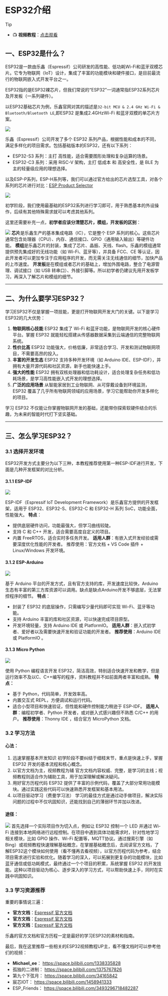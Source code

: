 # ESP32介绍

> [!TIP] 
> - 📺 **视频教程**：[点击观看](https://www.bilibili.com/video/BV1u861YHEso)  
## 一、ESP32是什么？

ESP32是一款由乐鑫（Espressif）公司研发的高性能、低功耗Wi-Fi和蓝牙双模芯片。它专为物联网（IoT）设计，集成了丰富的功能模块和硬件接口，是目前最流行的物联网嵌入式开发平台之一。

ESP32指的是ESP32裸芯片，但我们常说的“ESP32”一词通常指ESP32系列芯片及开发板（一系列硬件）。

以ESP32基础芯片为例，乐鑫官网对其的描述是`32-bit MCU & 2.4 GHz Wi-Fi & Bluetooth/Bluetooth LE`,即ESP32 是集成2.4GHzWi-Fi 和蓝牙双模的单芯片方案。

![](attachments/20250102113713.png)

乐鑫（Espressif）公司开发了多个 ESP32 系列产品，根据性能和成本的不同，满足多样化的项目需求。包括基础版本的ESP32，还有以下系列：

- ESP32-S3 系列：主打 高性能，适合需要图形处理和复杂运算的场景。
- ESP32-C3 系列：采用 RISC-V 架构，主打 低成本 和 高安全性，是 BLE 为主的轻量级应用的理想选择。

以及ESP-P系列，ESP-H系列等，我们可以通过官方给出的芯片选型工具，对各个系列的芯片进行对比：[ESP Product Selector](https://products.espressif.com/#/product-selector?language=zh&names=)

![](attachments/20250102114250.png)

初学阶段，我们使用最基础的ESP32系列进行学习即可，用于熟悉基本的外设操作，后续有其他特殊需求就可以考虑其他系列。

这里还需要补充一点，**初学者应该分清楚芯片，模组，开发板的区别**：

![](attachments/20250102115153.png)
**芯片**是乐鑫生产的基本集成电路（IC），它是整个 ESP 系列的核心。这些芯片通常包含处理器（CPU）、内存、通信接口、GPIO（通用输入输出）等硬件功能。
**模组**是乐鑫芯片的封装，集成了芯片、晶振、天线、flash。乐鑫的模组通常提供预先集成好的无线功能（如 Wi-Fi、蓝牙等），并具备 FCC、CE 等认证，因此开发者可以更加专注于应用程序的开发，而无需关注无线通信的细节，加快产品的上市速度。
**开发板**是在模组或者芯片的基础上，增加外围电路，整合了电源管理、调试接口（如 USB 转串口）、外接引脚等。所以初学者仍建议先用开发板学习，再深入了解芯片和模组的细节。


---

## 二、为什么要学习ESP32？

学习ESP32不仅是掌握一项技能，更是打开物联网开发大门的关键。以下是学习ESP32的几大优势：

1. **物联网核心技能**
   ESP32 集成了 Wi-Fi 和蓝牙功能，是物联网开发的核心硬件平台。掌握 ESP32 就能轻松搭建从传感器数据采集到云端通信的完整物联网系统。
2. **性价比高**
   ESP32 功能强大，价格低廉，非常适合学习、开发和测试物联网项目，不需要高昂的投入。
3. **丰富的开发生态**
   ESP32 支持多种开发环境（如 Arduino IDE、ESP-IDF），并拥有大量开源代码和社区资源，新手也能快速上手。
4. **强大的性能**
   ESP32 拥有双核处理器和低功耗设计，适合处理复杂任务和低功耗场景，是学习高性能嵌入式开发的理想选择。
5. **广泛的应用场景**
   从智能家居到工业物联网、从可穿戴设备到环境监测，ESP32 覆盖了几乎所有物联网领域的应用场景，学习它能帮助你开发多样化的项目。
   
学习 ESP32 不仅能让你掌握物联网开发的基础，还能带你探索软硬件结合的乐趣，为未来的智能时代打下坚实基础。

---

## 三、怎么学习ESP32？


### 3.1 选择开发环境

ESP32开发方式主要分为以下三种，本教程推荐使用第一种ESP-IDF进行开发，下面是几种开发框架的对比分析。
#### 3.1.1 ESP-IDF

![](attachments/1.png)

ESP-IDF（Espressif IoT Development Framework）是乐鑫官方提供的开发框架，适用于 ESP32、ESP32-S、ESP32-C 和 ESP32-H 系列 SoC，功能全面，性能强大。
**特点**：
- 提供底层硬件访问，功能最强大，但学习曲线较陡。
- 支持 C 和 C++ 开发，适合需要高度自定义的项目。
- 内置 FreeRTOS，适合实时多任务开发。
**适用人群**：有嵌入式开发经验或需要深度优化性能的开发者。
推荐使用：官方文档 + VS Code 插件 + Linux/Windows 开发环境。
#### 3.1.2 ESP-Arduino

![](attachments/2.png)

基于 Arduino 平台的开发方式，且有官方支持的库，开发速度比较快，Arduino 生态有丰富的第三方库资源可以调用。缺点是缺点Arduino开发不够底层，无法掌控程序的细节。
**特点**：
- 封装了 ESP32 的底层操作，只需编写少量代码即可实现 Wi-Fi、蓝牙等功能。
- 支持 Arduino 丰富的库和社区资源，可以快速完成项目原型。
- 开发环境轻量，支持 Arduino IDE 或 PlatformIO。
**适用人群**：嵌入式初学者、爱好者以及需要快速开发和验证功能的开发者。
**推荐使用**：Arduino IDE 或 PlatformIO 。

#### 3.1.3 Micro Python

![](attachments/3.png)

使用 Python 编程语言开发 ESP32，简洁高效，特别适合快速开发和教学，但是运行效率不及以C、C++编写的程序，资料教程并不如前面两者丰富和成熟。
**特点：**
- 基于 Python，代码简单，开发效率高。
- 内置交互式 REPL，方便调试和运行代码。
- 适合小型项目和快速验证，但性能和硬件控制能力稍逊于 ESP-IDF。
**适用人群**：编程初学者、Python 开发者，或对嵌入式感兴趣但不熟悉 C/C++ 的用户。
**推荐使用**：Thonny IDE ，结合官方 MicroPython 文档。

### 3.2 学习方法

#### 心法：

1. 迅速掌握基本开发知识
   初学阶段不要纠结于细枝末节，重点是快速上手，掌握 ESP32 开发的基本流程和核心概念。
2. 以官方文档为主，视频教程为辅
   官方文档内容权威、完整，是学习的主线；视频教程则适合作为辅助工具，用于加深理解或解决疑问。
3. 用好官方历程代码
   ESP32 提供了丰富的示例代码，覆盖了大部分常用功能模块。通过实践这些代码可以快速熟悉开发框架和基本用法。
4. 以项目驱动学习（费曼学习法）
   学习的最佳方式是通过动手做项目，解决实际问题的过程中不仅巩固知识，还能找到自己的薄弱环节并加以改进。

#### 途径：

![](attachments/4.png)
首先选择一个实际项目作为切入点，例如让 ESP32 控制一个 LED 并通过 Wi-Fi 连接到本地网络进行远程控制。在项目中遇到具体功能需求时，针对性地学习相关模块，比如 GPIO 操作、Wi-Fi 配置等，MQTT协议。通过搜索引擎（如Bing）或视频教程快速理解基础概念，在掌握基础概念后，去阅读官方文档，了解ESP32这个模块如何使用（看不懂再去看视频），以官方历程代码为参考，结合项目需求进行实验和优化。随着学习的深入，可以拓展到更复杂的功能模块，比如蓝牙通信或低功耗模式，最终通过一个个项目的积累，系统掌握 ESP32 的开发技能。这种以项目驱动为核心、逐步深入的学习方式，可以帮助快速上手，同时在实践中巩固知识。

### 3.3 学习资源推荐

重要的事情说三遍：

- **官方文档**：[Espressif 官方文档](https://idf.espressif.com/zh-cn/index.html)
- **官方文档**：[Espressif 官方文档](https://idf.espressif.com/zh-cn/index.html)
- **官方文档**：[Espressif 官方文档](https://idf.espressif.com/zh-cn/index.html)

乐鑫的官方文档和官方历程一定是最好的学习ESP32的素材和指南。

最后，我在这里推荐一些相关的ESP32视频教程UP主，看不懂文档时可以参考他们的视频：

- **Michael_ee**： https://space.bilibili.com/1338335828
- 孤独的二进制： https://space.bilibili.com/1375767826
- 第九个下弦月： https://space.bilibili.com/34165842
- 宸芯IOT： https://space.bilibili.com/1458941333
- ESP_Friends： https://space.bilibili.com/3493296718482287
